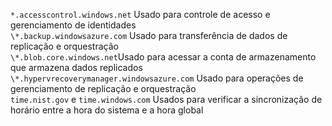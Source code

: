 ``*.accesscontrol.windows.net`` Usado para controle de acesso e gerenciamento de identidades<br>``\*.backup.windowsazure.com`` Usado para transferência de dados de replicação e orquestração <br> ``\*.blob.core.windows.net``Usado para acessar a conta de armazenamento que armazena dados replicados<br> ``\*.hypervrecoverymanager.windowsazure.com`` Usado para operações de gerenciamento de replicação e orquestração<br>
``time.nist.gov`` e ``time.windows.com`` Usados para verificar a sincronização de horário entre a hora do sistema e a hora global


<!--HONumber=Feb17_HO2-->


